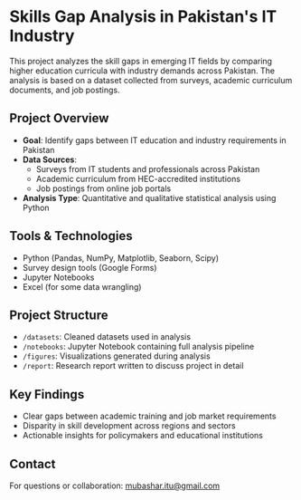 # Skills Gap Analysis in Pakistan's IT Industry

This project analyzes the skill gaps in emerging IT fields by comparing higher education curricula with industry demands across Pakistan. The analysis is based on a dataset collected from surveys, academic curriculum documents, and job postings.

## Project Overview

- **Goal**: Identify gaps between IT education and industry requirements in Pakistan
- **Data Sources**:
  - Surveys from IT students and professionals across Pakistan
  - Academic curriculum from HEC-accredited institutions
  - Job postings from online job portals
- **Analysis Type**: Quantitative and qualitative statistical analysis using Python

## Tools & Technologies

- Python (Pandas, NumPy, Matplotlib, Seaborn, Scipy)
- Survey design tools (Google Forms)
- Jupyter Notebooks
- Excel (for some data wrangling)

## Project Structure

- `/datasets`: Cleaned datasets used in analysis  
- `/notebooks`: Jupyter Notebook containing full analysis pipeline  
- `/figures`: Visualizations generated during analysis  
- `/report`: Research report written to discuss project in detail  

## Key Findings

- Clear gaps between academic training and job market requirements
- Disparity in skill development across regions and sectors
- Actionable insights for policymakers and educational institutions

## Contact

For questions or collaboration: mubashar.itu@gmail.com
